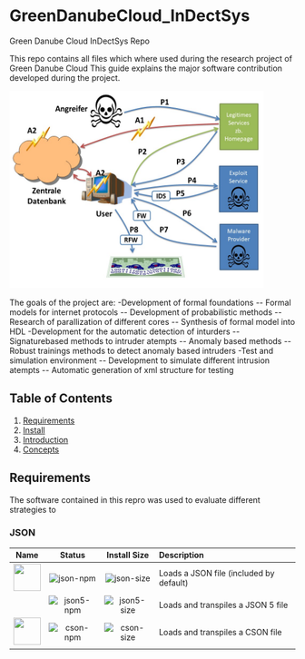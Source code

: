 # GreenDanubeCloud_InDectSys
Green Danube Cloud InDectSys Repo

This repo contains all files which where used during the research project of Green Danube Cloud
This guide explains the major software contribution developed during the project.


<a href="https://github.com/cbernt/GreenDanubeCloud_InDectSys/blob/master/Bilder.jpg"><img width="448" height="348" src="https://github.com/cbernt/GreenDanubeCloud_InDectSys/blob/master/Bilder.jpg"></a>

The goals of the project are:
-Development of formal foundations
-- Formal models for internet protocols
-- Development of probabilistic methods
-- Research of parallization of different cores
-- Synthesis of formal model into HDL
-Development for the automatic detection of inturders
-- Signaturebased methods to intruder atempts
-- Anomaly based methods
-- Robust trainings methods to detect anomaly based intruders
-Test and simulation environment
-- Development to simulate different intrusion atempts
-- Automatic generation of xml structure for testing

## Table of Contents

1. [Requirements](#requirements)
2. [Install](#install)
2. [Introduction](#introduction)
3. [Concepts](#concepts)

## Requirements
The software contained in this repro was used to evaluate different strategies to 


### JSON

|                                                                                Name                                                                                |    Status    | Install Size  | Description                             |
| :----------------------------------------------------------------------------------------------------------------------------------------------------------------: | :----------: | :-----------: | :-------------------------------------- |
|             <a href="https://github.com/webpack-contrib/json-loader"><img width="48" height="48" src="https://worldvectorlogo.com/logos/json.svg"></a>             | ![json-npm]  | ![json-size]  | Loads a JSON file (included by default) |
| <a href="https://github.com/webpack-contrib/json5-loader"><img width="48" height="10.656" src="https://cdn.rawgit.com/json5/json5-logo/master/json5-logo.svg"></a> | ![json5-npm] | ![json5-size] | Loads and transpiles a JSON 5 file      |
|             <a href="https://github.com/awnist/cson-loader"><img width="48" height="48" src="https://worldvectorlogo.com/logos/coffeescript.svg"></a>              | ![cson-npm]  | ![cson-size]  | Loads and transpiles a CSON file        |

[json-npm]: https://img.shields.io/npm/v/json-loader.svg
[json-size]: https://packagephobia.com/badge?p=json-loader
[json5-npm]: https://img.shields.io/npm/v/json5-loader.svg
[json5-size]: https://packagephobia.com/badge?p=json5-loader
[cson-npm]: https://img.shields.io/npm/v/cson-loader.svg
[cson-size]: https://packagephobia.com/badge?p=cson-loader
